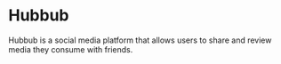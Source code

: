 # Hubbub


Hubbub is a social media platform that allows users to share and review media they consume with friends.
